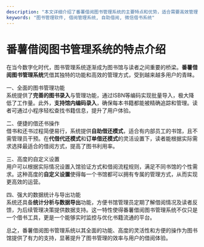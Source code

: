 ```yaml
---
description: "本文详细介绍了番薯借阅图书管理系统的主要特点和优势，适合需要高效管理图书馆藏书和读者的用户。"
keywords: "图书管理软件, 借阅管理系统, 自助借阅, 微信借书系统"
---
```

# 番薯借阅图书管理系统的特点介绍

在当今数字化时代，图书管理系统逐渐成为图书馆与读者之间重要的桥梁。**番薯借阅图书管理系统**凭借其独特的功能和高效的管理方式，受到越来越多用户的青睐。

一、全面的图书管理功能  
系统提供了**完善的图书录入**与管理功能，通过ISBN等编码实现批量导入，极大降低了工作量。此外，**支持馆内编码录入**，确保每本书籍都能被精确追踪和管理。读者可通过小程序轻松查找书籍信息，提升了用户体验。

二、便捷的借还书操作  
借书和还书过程简便易行，系统提供**自助借还模式**，适合有内部员工的书馆，且不需管理员干预。在**代借代还模式**和**订单借还模式**的灵活设置下，读者能根据实际需求选择最适合的借阅方式，提高了图书利用率。

三、高度的自定义设置  
用户可以根据实际情况设置入馆验证方式和借阅流程规则，满足不同书馆的个性需求。这种高度的**自定义设置**使得每一个书馆都可以拥有专属的管理方式，从而实现更高效的运营。

四、强大的数据统计与导出功能  
系统还具备**统计分析与数据导出**功能，方便书馆管理员定期了解借阅情况及读者反馈，为后续管理决策提供数据支持。这一特性使得番薯借阅图书管理系统不仅只是一个借书工具，更是一个能够实时监控与优化书籍流通的平台。

总之，番薯借阅图书管理系统以其全面的功能、高度的灵活性和方便的操作为图书馆提供了有力的支持，显著提升了图书管理的效率与用户的借阅体验。
